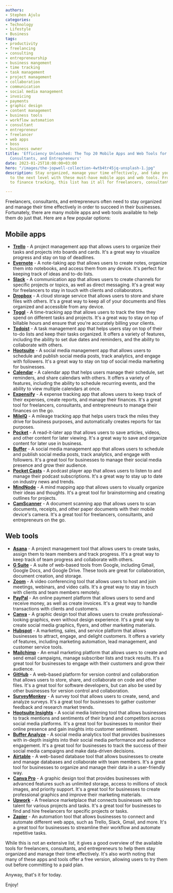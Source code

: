 ```yaml
---
authors:
- Stephen Ajulu
categories:
- Technology
- Lifestyle
- Business
tags:
- productivity
- freelancing
- consulting
- entrepreneurship
- business mangement
- time tracking
- task management
- project management
- collaboration
- communication
- social media management
- invoicing
- payments
- graphic design
- content management
- business tools
- workflow automation
- consultant
- entrepreneur
- freelancer
- web apps
- boss
- business owner
title: 'Efficiency Unleashed: The Top 20 Mobile Apps and Web Tools for Freelancers,
  Consultants, and Entrepreneurs'
date: 2023-01-25T18:00:00+03:00
hero: "/images/the-jopwell-collection-4wtb4tr45jq-unsplash-1.jpg"
description: Stay organized, manage your time effectively, and take your business
  to the next level with these must-have mobile apps and web tools. From project management
  to finance tracking, this list has it all for freelancers, consultants, and entrepreneurs.

---
```

Freelancers, consultants, and entrepreneurs often need to stay organized and manage their time effectively in order to succeed in their businesses. Fortunately, there are many mobile apps and web tools available to help them do just that. Here are a few popular options:

## Mobile apps

* [**Trello**](https://trello.com/) - A project management app that allows users to organize their tasks and projects into boards and cards. It's a great way to visualize progress and stay on top of deadlines.
* [**Evernote**](https://evernote.com/) - A note-taking app that allows users to create notes, organize them into notebooks, and access them from any device. It's perfect for keeping track of ideas and to-do lists.
* [**Slack**](https://slack.com/) - A communication app that allows users to create channels for specific projects or topics, as well as direct messaging. It's a great way for freelancers to stay in touch with clients and collaborators.
* [**Dropbox**](https://dropbox.com/) - A cloud storage service that allows users to store and share files with others. It's a great way to keep all of your documents and files organized and accessible from any device.
* [**Toggl**](https://toggl.com/) - A time-tracking app that allows users to track the time they spend on different tasks and projects. It's a great way to stay on top of billable hours and ensure that you're accurately billing your clients.
* [**Todoist**](https://todoist.com/) - A task management app that helps users stay on top of their to-do lists and keep their tasks organized. It offers a variety of features, including the ability to set due dates and reminders, and the ability to collaborate with others.
* [**Hootsuite**](https://hootsuite.com/) - A social media management app that allows users to schedule and publish social media posts, track analytics, and engage with followers. It's a great way to stay on top of social media marketing for businesses.
* [**Calendar**](https://calendar.com/) - A calendar app that helps users manage their schedule, set reminders, and share calendars with others. It offers a variety of features, including the ability to schedule recurring events, and the ability to view multiple calendars at once.
* [**Expensify**](https://www.expensify.com/) - A expense tracking app that allows users to keep track of their expenses, create reports, and manage their finances. It's a great tool for freelancers, consultants, and entrepreneurs to manage their finances on the go.
* [**MileIQ**](https://www.mileiq.com/) - A mileage tracking app that helps users track the miles they drive for business purposes, and automatically creates reports for tax purposes.
* [**Pocket**](https://getpocket.com/) - A read-it-later app that allows users to save articles, videos, and other content for later viewing. It's a great way to save and organize content for later use in business.
* [**Buffer**](https://buffer.com/) - A social media management app that allows users to schedule and publish social media posts, track analytics, and engage with followers. It's a great tool for businesses to manage their social media presence and grow their audience.
* [**Pocket Casts**](https://www.pocketcasts.com/) - A podcast player app that allows users to listen to and manage their podcast subscriptions. It's a great way to stay up to date on industry news and trends.
* [**MindNode**](https://mindnode.com/) - A mind mapping app that allows users to visually organize their ideas and thoughts. It's a great tool for brainstorming and creating outlines for projects.
* [**CamScanner**](https://www.camscanner.com/) - A document scanning app that allows users to scan documents, receipts, and other paper documents with their mobile device's camera. It's a great tool for freelancers, consultants, and entrepreneurs on the go.

## Web tools

* [**Asana**](https://asana.com/) - A project management tool that allows users to create tasks, assign them to team members and track progress. It's a great way to keep track of team progress and collaborate with others.
* [**G Suite**](https://gsuite.google.com/) - A suite of web-based tools from Google, including Gmail, Google Docs, and Google Drive. These tools are great for collaboration, document creation, and storage.
* [**Zoom**](https://zoom.us/) - A video conferencing tool that allows users to host and join meetings, webinars, and video calls. It's a great way to stay in touch with clients and team members remotely.
* [**PayPal**](https://paypal.com/) - An online payment platform that allows users to send and receive money, as well as create invoices. It's a great way to handle transactions with clients and customers.
* [**Canva**](https://canva.com/) - A graphic design tool that allows users to create professional-looking graphics, even without design experience. It's a great way to create social media graphics, flyers, and other marketing materials.
* [**Hubspot**](https://www.hubspot.com/) - A marketing, sales, and service platform that allows businesses to attract, engage, and delight customers. It offers a variety of features, including marketing automation, lead management, and customer service tools.
* [**Mailchimp**](https://mailchimp.com/) - An email marketing platform that allows users to create and send email campaigns, manage subscriber lists and track results. It's a great tool for businesses to engage with their customers and grow their audience.
* [**GitHub**](https://github.com/) - A web-based platform for version control and collaboration that allows users to store, share, and collaborate on code and other files. It's a great tool for software developers, but can also be used by other businesses for version control and collaboration.
* [**SurveyMonkey**](https://www.surveymonkey.com/) - A survey tool that allows users to create, send, and analyze surveys. It's a great tool for businesses to gather customer feedback and research market trends.
* [**Hootsuite Insights**](https://hootsuite.com/insights) - A social media listening tool that allows businesses to track mentions and sentiments of their brand and competitors across social media platforms. It's a great tool for businesses to monitor their online presence and gain insights into customer sentiment.
* [**Buffer Analyze**](https://buffer.com/analyze) - A social media analytics tool that provides businesses with in-depth insights into their social media performance and audience engagement. It's a great tool for businesses to track the success of their social media campaigns and make data-driven decisions.
* [**Airtable**](https://airtable.com/) - A web-based database tool that allows businesses to create and manage databases and collaborate with team members. It's a great tool for businesses to organize and manage their data in a user-friendly way.
* [**Canva Pro**](https://www.canva.com/pro/) - A graphic design tool that provides businesses with advanced features such as unlimited storage, access to millions of stock images, and priority support. It's a great tool for businesses to create professional graphics and improve their marketing materials.
* [**Upwork**](https://www.upwork.com/) - A freelance marketplace that connects businesses with top talent for various projects and tasks. It's a great tool for businesses to find and hire freelancers for specific projects or tasks.
* [**Zapier**](https://zapier.com/) - An automation tool that allows businesses to connect and automate different web apps, such as Trello, Slack, Gmail, and more. It's a great tool for businesses to streamline their workflow and automate repetitive tasks.

While this is not an extensive list, it gives a good overview of the available tools for freelancers, consultants, and entrepreneurs to help them stay organized and manage their time effectively. It's also worth noting that many of these apps and tools offer a free version, allowing users to try them out before committing to a paid plan.

Anyway, that's it for today.

Enjoy!